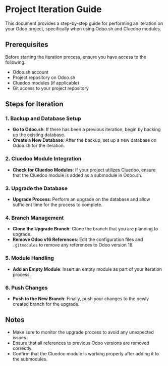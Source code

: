 # Project Iteration Guide

This document provides a step-by-step guide for performing an iteration on your Odoo project, specifically when using Odoo.sh and Cluedoo modules.

## Prerequisites

Before starting the iteration process, ensure you have access to the following:
- Odoo.sh account
- Project repository on Odoo.sh
- Cluedoo modules (if applicable)
- Git access to your project repository

## Steps for Iteration

### 1. Backup and Database Setup
- **Go to Odoo.sh**: If there has been a previous iteration, begin by backing up the existing database.
- **Create a New Database**: After the backup, set up a new database on Odoo.sh for the iteration.

### 2. Cluedoo Module Integration
- **Check for Cluedoo Modules**: If your project utilizes Cluedoo, ensure that the Cluedoo module is added as a submodule in Odoo.sh.

### 3. Upgrade the Database
- **Upgrade Process**: Perform an upgrade on the database and allow sufficient time for the process to complete.

### 4. Branch Management
- **Clone the Upgrade Branch**: Clone the branch that you are planning to upgrade.
- **Remove Odoo v16 References**: Edit the configuration files and `.gitmodules` to remove any references to Odoo version 16.

### 5. Module Handling
- **Add an Empty Module**: Insert an empty module as part of your iteration process.

### 6. Push Changes
- **Push to the New Branch**: Finally, push your changes to the newly created branch for the upgrade.

## Notes

- Make sure to monitor the upgrade process to avoid any unexpected issues.
- Ensure that all references to previous Odoo versions are removed correctly.
- Confirm that the Cluedoo module is working properly after adding it to the submodules.

